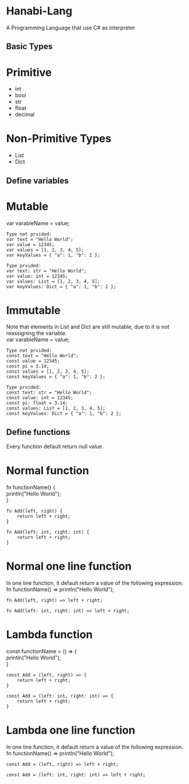 # Hanabi-Lang  
A Programming Language that use C# as interpreter  

## Basic Types  
# Primitive  
* int  
* bool  
* str  
* float  
* decimal  
# Non-Primitive Types
* List  
* Dict  

## Define variables  
# Mutable  
var varableName = value;  
```
Type not prvided:  
var text = "Hello World";  
var value = 12345;  
var values = [1, 2, 3, 4, 5];  
var keyValues = { "a": 1, "b": 2 };  

Type prvided:  
var text: str = "Hello World";  
var value: int = 12345;  
var values: List = [1, 2, 3, 4, 5];  
var keyValues: Dict = { "a": 1, "b": 2 };  
```

# Immutable  
Note that elements in List and Dict are still mutable, due to it is not reassigning the variable.  
var varableName = value;  
```
Type not prvided:  
const text = "Hello World";  
const value = 12345;  
const pi = 3.14;  
const values = [1, 2, 3, 4, 5];  
const keyValues = { "a": 1, "b": 2 };  

Type prvided:  
const text: str = "Hello World";  
const value: int = 12345;  
const pi: float = 3.14;  
const values: List = [1, 2, 3, 4, 5];  
const keyValues: Dict = { "a": 1, "b": 2 };  
```

## Define functions  
Every function default return null value.  

# Normal function  
fn functionName() {  
    println("Hello World");  
}   

```
fn Add(left, right) {  
    return left + right;  
}  

fn Add(left: int, right: int) {  
    return left + right;  
}  
```

# Normal one line function  
In one line function, it default return a value of the following expression.  
fn functionName() => println("Hello World");  

```
fn Add(left, right) => left + right;  

fn Add(left: int, right: int) => left + right;  
```

# Lambda function  
const functionName = () => {  
    println("Hello World");  
}   

```
const Add = (left, right) => {  
    return left + right;  
}  

const Add = (left: int, right: int) => {  
    return left + right;  
}  
```

# Lambda one line function  
In one line function, it default return a value of the following expression.  
fn functionName() => println("Hello World");  

```
const Add = (left, right) => left + right;  

const Add = (left: int, right: int) => left + right;  
```